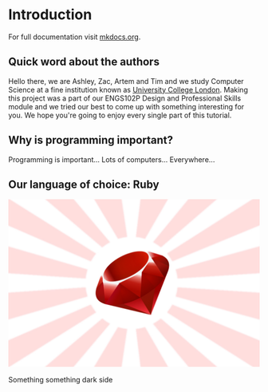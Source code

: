 # Introduction

For full documentation visit [mkdocs.org](http://mkdocs.org).

## Quick word about the authors

Hello there, we are Ashley, Zac, Artem and Tim and we study Computer Science at a fine institution known as [University College London](http://www.ucl.ac.uk/). Making this project was a part of our ENGS102P Design and Professional Skills module and we tried our best to come up with something interesting for you. We hope you're going to enjoy every single part of this tutorial.

## Why is programming important?

Programming is important... Lots of computers... Everywhere...

## Our language of choice: Ruby

![Ruby](img/ruby.jpg)

Something something dark side